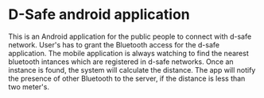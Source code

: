 # D-Safe android application

This is an Android application for the public people to connect with d-safe network. User's has to grant the Bluetooth access for the d-safe application. The mobile application is always watching to find the nearest bluetooth intances which are registered in d-safe networks. Once an instance is found, the system will calculate the distance. The app will notify the presence of other Bluetooth to the server, if the distance is less than two meter's.
